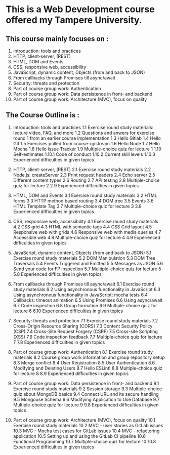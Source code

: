 # This is a Web Development course offered my Tampere University.


## This course mainly focuses on :

1. Introduction: tools and practices
2. HTTP, client-server, (REST)
3. HTML, DOM and Events
4. CSS, responsive web, accessibility
5. JavaScript, dynamic content, Objects (from and back to JSON)
6. From callbacks through Promises till async/await
7. Security: threats and protection
8. Part of course group work: Authentication
9. Part of course group work: Data persistence in front- and backend
10. Part of course group work: Architecture (MVC), focus on quality

## The Course Outline is :

1. Introduction: tools and practices
    1.1 Exercise round study materials: lecture video, FAQ, and more
    1.2 Questions and anwers for exercise round 1 from an earlier course implementation
    1.3 Hello Gitlab 
    1.4 Hello Git 
    1.5 Exercises pulled from course-upstream
    1.6 Hello Node 
    1.7 Hello Mocha 
    1.8 Hello Issue Tracker 
    1.9 Multiple-choice quiz for lecture 1 
    1.10 Self-estimates
    1.10.1 Code of conduct 
    1.10.2 Current skill levels 
    1.10.3 Experienced difficulties in given topics 

2. HTTP, client-server, (REST)
    2.1 Exercise round study materials
    2.2 Node.js: createServer 
    2.3 Print request headers 
    2.4 Echo server 
    2.5 Different content types 
    2.6 Routing 
    2.7 API testing 
    2.8 Multiple-choice quiz for lecture 2 
    2.9 Experienced difficulties in given topics

3. HTML, DOM and Events
    3.1 Exercise round study materials
    3.2 HTML forms 
    3.3 HTTP method based routing 
    3.4 DOM tree 
    3.5 Events 
    3.6 HTML Template Tag 
    3.7 Multiple-choice quiz for lecture 3 
    3.8 Experienced difficulties in given topics 

4. CSS, responsive web, accessibility
    4.1 Exercise round study materials
    4.2 CSS grid 
    4.3 HTML with semantic tags 
    4.4 CSS Grid layout 
    4.5 Responsive web with grids 
    4.6 Responsive web with media queries 
    4.7 Accessible web 
    4.8 Multiple-choice quiz for lecture 4 
    4.9 Experienced difficulties in given topics 

5. JavaScript, dynamic content, Objects (from and back to JSON)
    5.1 Exercise round study materials
    5.2 DOM Manipulation 
    5.3 DOM Tree Traversals 
    5.4 Events Triggered and Emitted 
    5.5 Messages as JSON 
    5.6 Send your code for FP inspection 
    5.7 Multiple-choice quiz for lecture 5 
    5.8 Experienced difficulties in given topics 

6. From callbacks through Promises till async/await
    6.1 Exercise round study materials
    6.2 Using asynchronous functionality in JavaScript 
    6.3 Using asynchronous functionality in JavaScript: mocha tests 
    6.4 Callbacks: timeout animation 
    6.5 Using Promises 
    6.6 Using async/await 
    6.7 Code inspection 
    6.8 Group formation 
    6.9 Multiple-choice quiz for lecture 6 
    6.10 Experienced difficulties in given topics 

7. Security: threats and protection
    7.1 Exercise round study materials
    7.2 Cross-Origin Resource Sharing (CORS)
    7.3 Content Security Policy (CSP)
    7.4 Cross-Site Request Forgery (CSRF)
    7.5 Cross-site Scripting (XSS)
    7.6 Code inspection feedback
    7.7 Multiple-choice quiz for lecture 7
    7.8 Experienced difficulties in given topics

8. Part of course group work: Authentication
    8.1 Exercise round study materials
    8.2 Course group work information and group repository setup
    8.3 Merge conflict
    8.4 User Registration
    8.5 User Authentication
    8.6 Modifying and Deleting Users
    8.7 Hello ESLint!
    8.8 Multiple-choice quiz for lecture 8
    8.9 Experienced difficulties in given topics

9. Part of course group work: Data persistence in front- and backend
    9.1 Exercise round study materials
    9.2 Session storage
    9.3 Multiple-choice quiz about MongoDB basics
    9.4 Connect URL and its secure handling
    9.5 Mongoose Schema
    9.6 Modifying Application to Use Database
    9.7 Multiple-choice quiz for lecture 9
    9.8 Experienced difficulties in given topics

10. Part of course group work: Architecture (MVC), focus on quality
    10.1 Exercise round study materials
    10.2 MVC - user stories as GitLab issues
    10.3 MVC - Mocha test cases for GitLab issues
    10.4 MVC - refactoring application
    10.5 Setting up and using the GitLab CI pipeline
    10.6 Functional Programming
    10.7 Multiple-choice quiz for lecture 10
    10.8 Experienced difficulties in given topics

